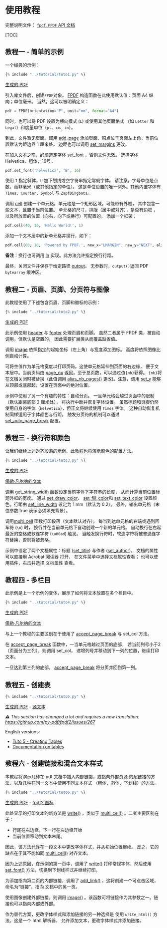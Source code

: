 # 使用教程 #

完整说明文件：
[`fpdf.FPDF` API 文档](https://pyfpdf.github.io/fpdf2/fpdf/fpdf.html#fpdf.fpdf.FPDF)

[TOC]

## 教程一 - 简单的示例 ##

一个经典的示例：

```python
{% include "../tutorial/tuto1.py" %}
```

[生成的 PDF](https://github.com/py-pdf/fpdf2/raw/master/tutorial/tuto1.pdf)

引入库文件后，创建`FPDF`对象。
[FPDF](fpdf/fpdf.html#fpdf.fpdf.FPDF)
构造函数在此使用默认值：页面 A4 纵向；单位毫米。
当然，这可以被明确定义：

```python
pdf = FPDF(orientation="P", unit="mm", format="A4")
```

同时，也可以将 PDF 设置为横向模式 (`L`) 或使用其他页面格式
（如 `Letter` 和 `Legal`）和度量单位（`pt`、`cm`、`in`）。

到此，文件暂无页面。调用
[add_page](fpdf/fpdf.html#fpdf.fpdf.FPDF.add_page)
添加页面，原点位于页面左上角，当前位置默认为距边界 1 厘米处。
边距也可以调用
[set_margins](fpdf/fpdf.html#fpdf.fpdf.FPDF.set_margins) 更改。

在加入文本之前，必须选定字体
[set_font](fpdf/fpdf.html#fpdf.fpdf.FPDF.set_font)
，否则文件无效。
选择字体 Helvetica，粗体，16号：

```python
pdf.set_font('helvetica', 'B', 16)
```

使用 `I` 指定斜体，`U` 加下划线或空字符串指定常规字体。
请注意，字号单位是点数，而非毫米（或其他指定的单位）。
这是单位设置的唯一例外。其他内置字体有
`Times`、`Courier`、`Symbol` 与 `ZapfDingbats`。

调用 [cell](fpdf/fpdf.html#fpdf.fpdf.FPDF.cell) 
创建一个单元格。单元格是一个矩形区域，可能带有外框，
其中包含一些文本，且置于当前位置。
单元格的尺寸，排版（居中或对齐），是否有边框
，以及所放置的位置（向右，向下或换行）可配置的。
添加一个框架：

```python
pdf.cell(40, 10, 'Hello World!', 1)
```

添加一个文本居中的新单元格并换行，如下：

```python
pdf.cell(60, 10, 'Powered by FPDF.', new_x="LMARGIN", new_y="NEXT", align='C')
```

**备注**：换行也可调用
[ln](fpdf/fpdf.html#fpdf.fpdf.FPDF.ln)
实现。此方法允许指定换行行距。

最终，关闭文件并保存于给定路径
[output](fpdf/fpdf.html#fpdf.fpdf.FPDF.output)。
无参数时，`output()`返回 PDF `bytearray` 缓冲区。

## 教程二 - 页眉、页脚、分页符与图像 ##

此教程使用了下述包含页眉、页脚和徽标的示例：

```python
{% include "../tutorial/tuto2.py" %}
```

[生成的 PDF](https://github.com/py-pdf/fpdf2/raw/master/tutorial/tuto2.pdf)

此示例使用 
[header](fpdf/fpdf.html#fpdf.fpdf.FPDF.header) 与
[footer](fpdf/fpdf.html#fpdf.fpdf.FPDF.footer) 
处理页眉和页脚。
虽然二者属于 FPDF 类，被自动调用，但默认是空置的，
因此需要扩展类从而覆盖缺省值。

调用 [image](fpdf/fpdf.html#fpdf.fpdf.FPDF.image) 
依照指定的起始坐标（左上角）与宽度添加图标。
高度将依照图像比例自动计算。

可将空值作为单元格宽度以打印页码。这使单元格延伸到页面的右边缘，
便于文本居中。当前页码由
[page_no](fpdf/fpdf.html#fpdf.fpdf.FPDF.page_no) 
返回。至于总页数，可以通过值`{nb}`获得。
`{nb}`将在文档关闭时被替换（此值调用
[alias_nb_pages()](fpdf/fpdf.html#fpdf.fpdf.FPDF.alias_nb_pages)
更改)。注意，调用 
[set_y](fpdf/fpdf.html#fpdf.fpdf.FPDF.set_y) 
能够从顶部或底部起，设置在页面中的绝对位置。

示例中使用了另一个有趣的特性：自动分页。
一旦单元格会越过页面中的限制（默认距离底部 2 厘米处），
将执行中断并恢复字体设置。
虽然标题和页脚仍然使用自身的字体（`helvetica`），但正文将继续使用 `Times` 字体。
这种自动恢复机制同样适用于字体颜色与行距。
触发分页符的机制可以通过
[set_auto_page_break](fpdf/fpdf.html#fpdf.fpdf.FPDF.set_auto_page_break) 配置。


## 教程三 - 换行符和颜色 ##

让我们继续上述对齐段落的示例。此教程也将演示颜色的配置方法。

```python
{% include "../tutorial/tuto3.py" %}
```

[生成的 PDF](https://github.com/py-pdf/fpdf2/raw/master/tutorial/tuto3.pdf)

[儒勒·凡尔纳的文本](https://github.com/py-pdf/fpdf2/raw/master/tutorial/20k_c1.txt)

调用 [get_string_width](fpdf/fpdf.html#fpdf.fpdf.FPDF.get_string_width) 
函数设定当前字体下字符串的长度，
从而计算当前位置标题外框的宽度。
通过 [set_draw_color](fpdf/fpdf.html#fpdf.fpdf.FPDF.set_draw_color)、
[set_fill_color](fpdf/fpdf.html#fpdf.fpdf.FPDF.set_fill_color)和
[set_text_color](fpdf/fpdf.html#fpdf.fpdf.FPDF.set_text_color)
设置颜色。行距由 
[set_line_width](fpdf/fpdf.html#fpdf.fpdf.FPDF.set_line_width) 
设定为 1 mm（默认为 0.2）。
最终，输出单元格（末位参数 true 表示必须填充背景）。

调用[multi_cell](fpdf/fpdf.html#fpdf.fpdf.FPDF.multi_cell)
函数打印段落（文本默认对齐）。
每当到达单元格的右端或遇到回车符 (`\n`) 时，
换行并在当前单元格下自动创建一个新的单元格。
自动换行在右起最近的空格或软连字符 (`\u00ad`) 触发。
当触发换行符时，软连字符将被普通连字符替换，否则将被忽略。

示例中设定了两个文档属性：标题
([set_title](fpdf/fpdf.html#fpdf.fpdf.FPDF.set_title)) 
与作者
([set_author](fpdf/fpdf.html#fpdf.fpdf.FPDF.set_author))。
文档的属性可以直接用 Acrobat 阅读器 打开，
在文件菜单中选择文档属性查看；
也可以使用插件，右击并选择 文档属性 查看。

## 教程四 - 多栏目 ##

此示例是上一个示例的变体，展示了如何将文本放置在多个栏目中。

```python
{% include "../tutorial/tuto4.py" %}
```

[生成的 PDF](https://github.com/py-pdf/fpdf2/raw/master/tutorial/tuto4.pdf)

[儒勒·凡尔纳的文本](https://github.com/py-pdf/fpdf2/raw/master/tutorial/20k_c1.txt)

与上一个教程的主要区别在于使用了
[accept_page_break](fpdf/fpdf.html#fpdf.fpdf.FPDF.accept_page_break) 
与 set_col 方法。

在 [accept_page_break](fpdf/fpdf.html#fpdf.fpdf.FPDF.accept_page_break) 
函数中，一当单元格越过页面的底部，
若当前列号小于2（页面分为三列），则调用 set_col，
递增列号并移动到下一列的位置，继续打印文本。

一旦达到第三列的底部，
[accept_page_break](fpdf/fpdf.html#fpdf.fpdf.FPDF.accept_page_break) 
将分页并回到第一列。

## 教程五 - 创建表 ##

```python
{% include "../tutorial/tuto5.py" %}
```

[生成的 PDF](https://github.com/py-pdf/fpdf2/raw/master/tutorial/tuto5.pdf) -
[源文本](https://github.com/py-pdf/fpdf2/raw/master/tutorial/countries.txt)

_⚠️ This section has changed a lot and requires a new translation: <https://github.com/py-pdf/fpdf2/issues/267>_

English versions:

* [Tuto 5 - Creating Tables](https://pyfpdf.github.io/fpdf2/Tutorial.html#tuto-5-creating-tables)
* [Documentation on tables](https://pyfpdf.github.io/fpdf2/Tables.html)

## 教程六 - 创建链接和混合文本样式 ##

本教程将演示几种在 pdf 文档中插入内部链接，或指向外部资源
的超链接的方法，以及几种在同一文本中使用不同文本样式
（粗体、斜体、下划线）的方法。

```python
{% include "../tutorial/tuto6.py" %}
```

[生成的 PDF](https://github.com/py-pdf/fpdf2/raw/master/tutorial/tuto6.pdf) -
[fpdf2 图标](https://raw.githubusercontent.com/py-pdf/fpdf2/master/docs/fpdf2-logo.png)

此处显示的打印文本的新方法是
[write()](https://pyfpdf.github.io/fpdf2/fpdf/fpdf.html#fpdf.fpdf.FPDF.write)
，类似于
[multi_cell()](https://pyfpdf.github.io/fpdf2/fpdf/fpdf.html#fpdf.fpdf.FPDF.multi_cell)
。二者主要区别在于：

- 行尾在右边缘，下一行在左边缘开始
- 当前位置移动到文本末尾。

因此，该方法允许在一段文本中更改字体样式，并从初始位置继续。
反之，它的缺点在于其不能如同
[multi_cell()](https://pyfpdf.github.io/fpdf2/fpdf/fpdf.html#fpdf.fpdf.FPDF.multi_cell)
对齐文本。

因为上述原因，在示例的第一页中，调用了
[write()](https://pyfpdf.github.io/fpdf2/fpdf/fpdf.html#fpdf.fpdf.FPDF.write)
打印常规字体，然后使用
[set_font()](https://pyfpdf.github.io/fpdf2/fpdf/fpdf.html#fpdf.fpdf.FPDF.set_font)
方法，切换到下划线样式并继续打印。

为添加指向第二页的内部链接，调用了
[add_link()](https://pyfpdf.github.io/fpdf2/fpdf/fpdf.html#fpdf.fpdf.FPDF.add_link)
。这将创建一个可点击区域，命名为“链接”，指向
文档中的另一页。

使用图像创建外部链接，则调用
[image()](https://pyfpdf.github.io/fpdf2/fpdf/fpdf.html#fpdf.fpdf.FPDF.image)
。该函数可将链接作为其参数之一。链接也可以指向内部或外部。

作为替代方案，更改字体样式和添加链接的另一种选择是
使用 `write_html()` 方法。这是一个 html 解析器，
允许添加文本，更改字体样式并添加链接。

